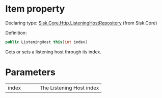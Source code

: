 <!--

Copyrights 2023 Sisk Framework - CypherPotato
Published under MIT license

!!! DO NOT EDIT THIS FILE !!!
This file was generated by a tool in the Sisk package. To edit the information in this documentation,
edit the XML documentation present in the Sisk source code.

-->


# Item property

Declaring type: [Sisk.Core.Http.ListeningHostRepository](/spec/Sisk.Core.Http.ListeningHostRepository.md) (from Sisk.Core)


Definition:

```cs
public ListeningHost this[int index]
```

Gets or sets a listening host through its index.


# Parameters

<table>
    <tbody>
<tr>
    <td width="33%">index</td>
    <td>The Listening Host index</td>
</tr>
    </tbody>
</table>
